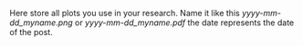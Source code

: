 Here store all plots you use in your research. Name it like this *yyyy-mm-dd_myname.png* or *yyyy-mm-dd_myname.pdf* the date represents the date of the post.
